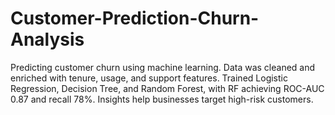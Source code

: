 # Customer-Prediction-Churn-Analysis
Predicting customer churn using machine learning. Data was cleaned and enriched with tenure, usage, and support features. Trained Logistic Regression, Decision Tree, and Random Forest, with RF achieving ROC-AUC 0.87 and recall 78%. Insights help businesses target high-risk customers.
